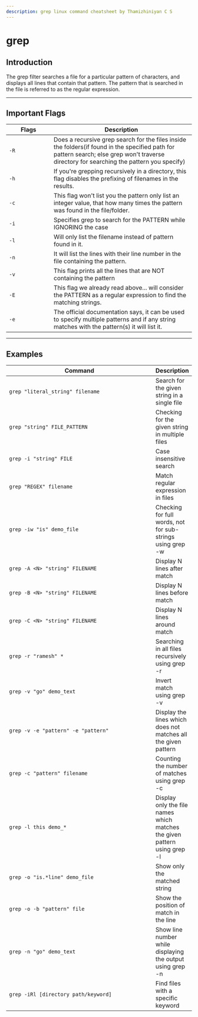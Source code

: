 ```yaml
---
description: grep linux command cheatsheet by Thamizhiniyan C S
---
```


# grep

## Introduction

The grep filter searches a file for a particular pattern of characters, and displays all lines that contain that pattern. The pattern that is searched in the file is referred to as the regular expression.

***

## Important Flags

<table><thead><tr><th width="105">Flags</th><th>Description</th></tr></thead><tbody><tr><td><code>-R</code></td><td>Does a recursive grep search for the files inside the folders(if found in the specified path for pattern search; else grep won't traverse directory for searching the pattern you specify)</td></tr><tr><td><code>-h</code></td><td>If you're grepping recursively in a directory, this flag disables the prefixing of filenames in the results.</td></tr><tr><td><code>-c</code></td><td>This flag won't list you the pattern only list an integer value, that how many times the pattern was found in the file/folder.</td></tr><tr><td><code>-i</code></td><td>Specifies grep to search for the PATTERN while IGNORING the case</td></tr><tr><td><code>-l</code></td><td>Will only list the filename instead of pattern found in it.</td></tr><tr><td><code>-n</code></td><td>It will list the lines with their line number in the file containing the pattern.</td></tr><tr><td><code>-v</code></td><td>This flag prints all the lines that are NOT containing the pattern</td></tr><tr><td><code>-E</code></td><td>This flag we already read above... will consider the PATTERN as a regular expression to find the matching strings.</td></tr><tr><td><code>-e</code></td><td>The official documentation says, it can be used to specify multiple patterns and if any string matches with the pattern(s) it will list it.</td></tr></tbody></table>

***

## Examples

<table><thead><tr><th width="389">Command</th><th>Description</th></tr></thead><tbody><tr><td><code>grep "literal_string" filename</code></td><td>Search for the given string in a single file</td></tr><tr><td><code>grep "string" FILE_PATTERN</code></td><td>Checking for the given string in multiple files</td></tr><tr><td><code>grep -i "string" FILE</code></td><td>Case insensitive search</td></tr><tr><td><code>grep "REGEX" filename</code></td><td>Match regular expression in files</td></tr><tr><td><code>grep -iw "is" demo_file</code></td><td>Checking for full words, not for sub-strings using grep -w</td></tr><tr><td><code>grep -A &#x3C;N> "string" FILENAME</code></td><td>Display N lines after match</td></tr><tr><td><code>grep -B &#x3C;N> "string" FILENAME</code></td><td>Display N lines before match</td></tr><tr><td><code>grep -C &#x3C;N> "string" FILENAME</code></td><td>Display N lines around match</td></tr><tr><td><code>grep -r "ramesh" *</code></td><td>Searching in all files recursively using grep -r</td></tr><tr><td><code>grep -v "go" demo_text</code></td><td>Invert match using grep -v</td></tr><tr><td><code>grep -v -e "pattern" -e "pattern"</code></td><td>Display the lines which does not matches all the given pattern</td></tr><tr><td><code>grep -c "pattern" filename</code></td><td>Counting the number of matches using grep -c</td></tr><tr><td><code>grep -l this demo_*</code></td><td>Display only the file names which matches the given pattern using grep -l</td></tr><tr><td><code>grep -o "is.*line" demo_file</code></td><td>Show only the matched string</td></tr><tr><td><code>grep -o -b "pattern" file</code></td><td>Show the position of match in the line</td></tr><tr><td><code>grep -n "go" demo_text</code></td><td>Show line number while displaying the output using grep -n</td></tr><tr><td><code>grep -iRl [directory path/keyword]</code></td><td>Find files with a specific keyword</td></tr></tbody></table>
